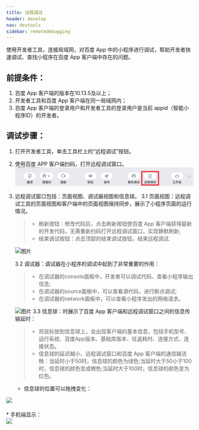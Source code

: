 ```yaml
---
title: 远程调试
header: develop
nav: devtools
sidebar: remotedebugging
---
```


使用开发者工具，连接局域网，对百度 App 中的小程序进行调试，帮助开发者快速调试、查找小程序在百度 App 客户端中存在的问题。
## 前提条件：

1. 百度 App 客户端的版本在10.13.5及以上；
2. 开发者工具和百度 App 客户端在同一局域网内；
3. 百度 App 客户端的登录用户和开发者工具的登录用户是当前 appid（智能小程序ID）的开发者。

## 调试步骤：
1. 打开开发者工具，单击工具栏上的“远程调试”按钮。
2. 使用百度 APP 客户端扫码，打开远程调试窗口。
![图片](../../../img/tool/远程调试01.png)
3. 远程调试窗口包括：页面视图、调试器视图和信息球。
    3.1 页面视图：远程调试工具的页面视图和客户端中的页面视图保持同步，展示了小程序页面的运行情况。
    > * 刷新按钮：修改代码后，点击刷新按钮使百度 App 客户端获得最新的开发代码，无需重新扫码打开远程调试窗口，实现静默刷新;
    > * 结束调试按钮：点击顶部的结束调试按钮，结束远程调试.
    
    ![图片](../../../img/tool/远程调试02.png)
    
    3.2 调试器：调试器在小程序的调试中起到了非常重要的作用：
    > * 在调试器的console面板中，开发者可以调试代码、查看小程序输出信息;
    > * 在调试器的source面板中，可以查看源代码，进行断点调试;
    > * 在调试器的network面板中，可以查看小程序发出的网络请求。

    ![图片](../../../img/tool/远程调试03.png)
    3.3 信息球：时展示了百度 App 客户端和远程调试窗口之间的信息传输延时：
    > * 将鼠标放到信息球上，会出现客户端的基本信息，包括手机型号、运行系统、百度App版本、基础库版本、往返耗时、连接方式、连接状态。
    > * 信息球的延迟越小，远程调试窗口和百度 App 客户端的通信越流畅：当延时小于50时，信息球的颜色为绿色;当延时大于50小于100时，信息球的颜色变成橙色;当延时大于100时，信息球的颜色变为红色。 

    * 信息球的位置可以拖拽变化：

<div class="m-doc-custom-examples">
    <div class="m-doc-custom-examples-correct">
        <img src="../../../img/tool/远程调试04.png">
    </div>
    <div class="m-doc-custom-examples-correct">
        <img src=" ">
    </div>    
</div>    
    * 手机端显示：
<div class="m-doc-custom-examples">
    <div class="m-doc-custom-examples-correct">
        <img src="../../../img/tool/远程调试05.png">
    </div>
    <div class="m-doc-custom-examples-correct">
        <img src=" ">
    </div>    
</div>